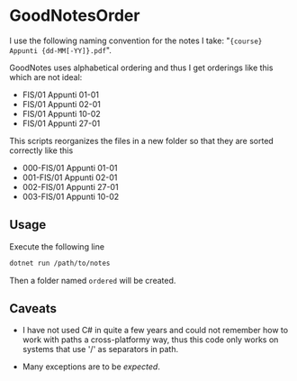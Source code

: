 # GoodNotesOrder

I use the following naming convention for the notes I take:
"`{course} Appunti {dd-MM[-YY]}.pdf`".

GoodNotes uses alphabetical ordering and thus I get orderings like this which are not ideal:

- FIS/01 Appunti 01-01
- FIS/01 Appunti 02-01
- FIS/01 Appunti 10-02
- FIS/01 Appunti 27-01

This scripts reorganizes the files in a new folder so that they are sorted correctly like this

- 000-FIS/01 Appunti 01-01
- 001-FIS/01 Appunti 02-01
- 002-FIS/01 Appunti 27-01
- 003-FIS/01 Appunti 10-02

## Usage

Execute the following line

```bash
dotnet run /path/to/notes
```

Then a folder named `ordered` will be created.

## Caveats

- I have not used C# in quite a few years and could not remember how to work with paths a cross-platformy way, thus this code only works on systems that use '/' as separators in path.

- Many exceptions are to be *expected*.
